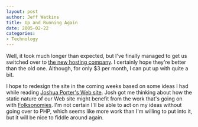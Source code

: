 ```yaml
--- 
layout: post
author: Jeff Watkins
title: Up and Running Again
date: 2005-02-22
categories: 
- Technology
---
```


Well, it took much longer than expected, but I've finally managed to get us switched over to [the new hosting company](http://www.hostexcellence.com/). I certainly hope they're better than the old one. Although, for only $3 per month, I can put up with quite a bit.

I hope to redesign the site in the coming weeks based on some ideas I had while reading [Joshua Porter's Web site](http://www.bokardo.com/). Josh got me thinking about how the static nature of our Web site might benefit from the work that's going on with [Folksonomies](http://www.bokardo.com/archives/change_is_good/index.php). I'm not certain I'll be able to act on my ideas without going over to PHP, which seems like more work than I'm willing to put into it, but it will be nice to fiddle around again.